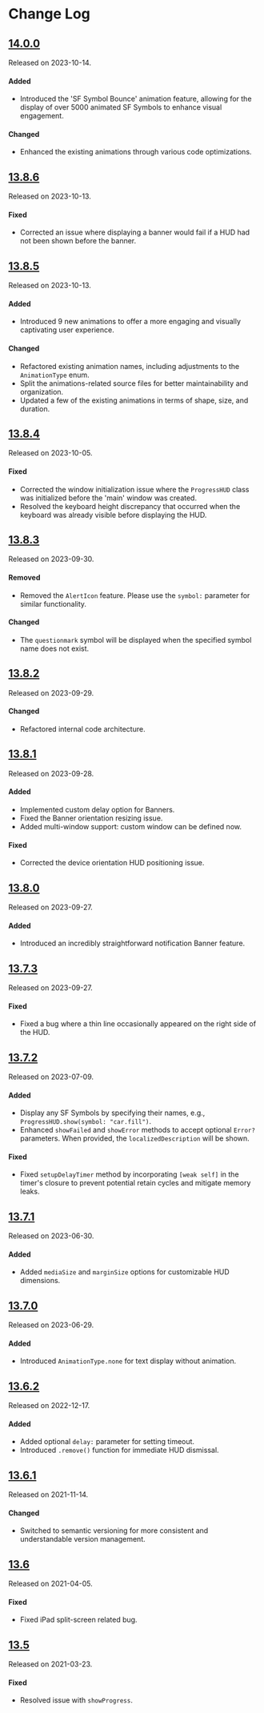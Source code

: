 # Change Log

## [14.0.0](https://github.com/relatedcode/ProgressHUD/releases/tag/14.0.0)

Released on 2023-10-14.

#### Added

- Introduced the 'SF Symbol Bounce' animation feature, allowing for the display of over 5000 animated SF Symbols to enhance visual engagement.

#### Changed

- Enhanced the existing animations through various code optimizations.

## [13.8.6](https://github.com/relatedcode/ProgressHUD/releases/tag/13.8.6)

Released on 2023-10-13.

#### Fixed

- Corrected an issue where displaying a banner would fail if a HUD had not been shown before the banner.

## [13.8.5](https://github.com/relatedcode/ProgressHUD/releases/tag/13.8.5)

Released on 2023-10-13.

#### Added

- Introduced 9 new animations to offer a more engaging and visually captivating user experience.

#### Changed

- Refactored existing animation names, including adjustments to the `AnimationType` enum.
- Split the animations-related source files for better maintainability and organization.
- Updated a few of the existing animations in terms of shape, size, and duration.

## [13.8.4](https://github.com/relatedcode/ProgressHUD/releases/tag/13.8.4)

Released on 2023-10-05.

#### Fixed

- Corrected the window initialization issue where the `ProgressHUD` class was initialized before the 'main' window was created.
- Resolved the keyboard height discrepancy that occurred when the keyboard was already visible before displaying the HUD.

## [13.8.3](https://github.com/relatedcode/ProgressHUD/releases/tag/13.8.3)

Released on 2023-09-30.

#### Removed

- Removed the `AlertIcon` feature. Please use the `symbol:` parameter for similar functionality.

#### Changed

- The `questionmark` symbol will be displayed when the specified symbol name does not exist.

## [13.8.2](https://github.com/relatedcode/ProgressHUD/releases/tag/13.8.2)

Released on 2023-09-29.

#### Changed

- Refactored internal code architecture.

## [13.8.1](https://github.com/relatedcode/ProgressHUD/releases/tag/13.8.1)

Released on 2023-09-28.

#### Added

- Implemented custom delay option for Banners.
- Fixed the Banner orientation resizing issue.
- Added multi-window support: custom window can be defined now.

#### Fixed

- Corrected the device orientation HUD positioning issue.

## [13.8.0](https://github.com/relatedcode/ProgressHUD/releases/tag/13.8.0)

Released on 2023-09-27.

#### Added

- Introduced an incredibly straightforward notification Banner feature.

## [13.7.3](https://github.com/relatedcode/ProgressHUD/releases/tag/13.7.3)

Released on 2023-09-27.

#### Fixed

- Fixed a bug where a thin line occasionally appeared on the right side of the HUD.

## [13.7.2](https://github.com/relatedcode/ProgressHUD/releases/tag/13.7.2)

Released on 2023-07-09.

#### Added

- Display any SF Symbols by specifying their names, e.g., `ProgressHUD.show(symbol: "car.fill")`.
- Enhanced `showFailed` and `showError` methods to accept optional `Error?` parameters. When provided, the `localizedDescription` will be shown.

#### Fixed

- Fixed `setupDelayTimer` method by incorporating `[weak self]` in the timer's closure to prevent potential retain cycles and mitigate memory leaks.

## [13.7.1](https://github.com/relatedcode/ProgressHUD/releases/tag/13.7.1)

Released on 2023-06-30.

#### Added

- Added `mediaSize` and `marginSize` options for customizable HUD dimensions.

## [13.7.0](https://github.com/relatedcode/ProgressHUD/releases/tag/13.7.0)

Released on 2023-06-29.

#### Added

- Introduced `AnimationType.none` for text display without animation.

## [13.6.2](https://github.com/relatedcode/ProgressHUD/releases/tag/13.6.2)

Released on 2022-12-17.

#### Added

- Added optional `delay:` parameter for setting timeout.
- Introduced `.remove()` function for immediate HUD dismissal.

## [13.6.1](https://github.com/relatedcode/ProgressHUD/releases/tag/13.6.1)

Released on 2021-11-14.

#### Changed

- Switched to semantic versioning for more consistent and understandable version management.

## [13.6](https://github.com/relatedcode/ProgressHUD/releases/tag/13.6)

Released on 2021-04-05.

#### Fixed

- Fixed iPad split-screen related bug.

## [13.5](https://github.com/relatedcode/ProgressHUD/releases/tag/13.5)

Released on 2021-03-23.

#### Fixed

- Resolved issue with `showProgress`.
